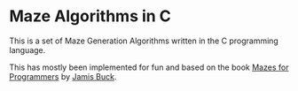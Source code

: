 # Maze Algorithms in C

This is a set of Maze Generation Algorithms written in the C programming
language.

This has mostly been implemented for fun and based on the book
[Mazes for Programmers](http://www.mazesforprogrammers.com/) by
[Jamis Buck](https://weblog.jamisbuck.org/).
